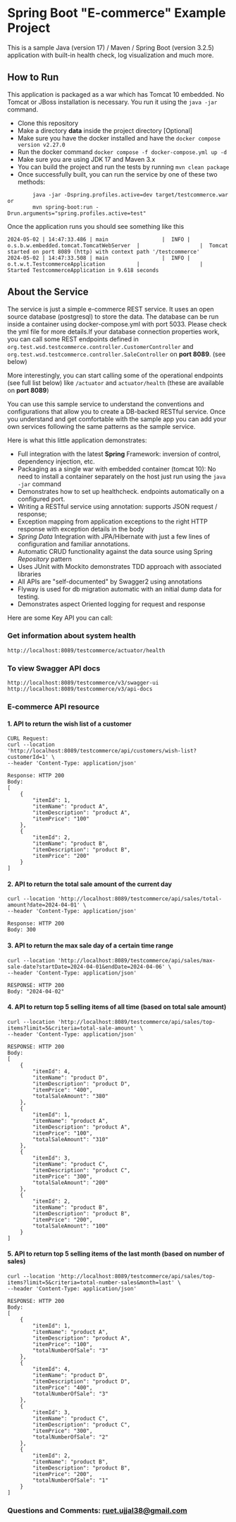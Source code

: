 # Spring Boot "E-commerce" Example Project

This is a sample Java (version 17) / Maven / Spring Boot (version 3.2.5) application with built-in health check, log
visualization and much more.

## How to Run

This application is packaged as a war which has Tomcat 10 embedded. No Tomcat or JBoss installation is necessary. You
run it using the ```java -jar``` command.

* Clone this repository
* Make a directory **data** inside the project directory [Optional]
* Make sure you have the docker installed and have the `docker compose version v2.27.0`
* Run the docker command ```docker compose -f docker-compose.yml up -d```
* Make sure you are using JDK 17 and Maven 3.x
* You can build the project and run the tests by running ```mvn clean package```
* Once successfully built, you can run the service by one of these two methods:

```
        java -jar -Dspring.profiles.active=dev target/testcommerce.war
or
        mvn spring-boot:run -Drun.arguments="spring.profiles.active=test"
```

Once the application runs you should see something like this

```
2024-05-02 | 14:47:33.486 | main                 |  INFO | o.s.b.w.embedded.tomcat.TomcatWebServer  |                   |  Tomcat started on port 8089 (http) with context path '/testcommerce'
2024-05-02 | 14:47:33.508 | main                 |  INFO | o.t.w.t.TestcommerceApplication          |                   |  Started TestcommerceApplication in 9.618 seconds
```

## About the Service

The service is just a simple e-commerce REST service. It uses an open source database (postgresql) to store the data.
The database can be run inside a container using docker-compose.yml with port 5033. Please check the yml file for more
details.If your database connection properties work, you can call some REST endpoints defined
in ```org.test.wsd.testcommerce.controller.CustomerController```
and ```org.test.wsd.testcommerce.controller.SaleController``` on **port 8089**. (see below)

More interestingly, you can start calling some of the operational endpoints (see full list below) like ```/actuator```
and ```actuator/health``` (these are available on **port 8089**)

You can use this sample service to understand the conventions and configurations that allow you to create a DB-backed
RESTful service. Once you understand and get comfortable with the sample app you can add your own services following the
same patterns as the sample service.

Here is what this little application demonstrates:

* Full integration with the latest **Spring** Framework: inversion of control, dependency injection, etc.
* Packaging as a single war with embedded container (tomcat 10): No need to install a container separately on the host
  just run using the ``java -jar`` command
* Demonstrates how to set up healthcheck. endpoints automatically on a configured port.
* Writing a RESTful service using annotation: supports JSON request / response;
* Exception mapping from application exceptions to the right HTTP response with exception details in the body
* *Spring Data* Integration with JPA/Hibernate with just a few lines of configuration and familiar annotations.
* Automatic CRUD functionality against the data source using Spring *Repository* pattern
* Uses JUnit with Mockito demonstrates TDD approach with associated libraries
* All APIs are "self-documented" by Swagger2 using annotations
* Flyway is used for db migration automatic with an initial dump data for testing.
* Demonstrates aspect Oriented logging for request and response

Here are some Key API you can call:

### Get information about system health

```
http://localhost:8089/testcommerce/actuator/health
```

### To view Swagger  API docs

```
http://localhost:8089/testcommerce/v3/swagger-ui
http://localhost:8089/testcommerce/v3/api-docs
```

### E-commerce API resource

#### 1. API to return the wish list of a customer

```
CURL Request:
curl --location 'http://localhost:8089/testcommerce/api/customers/wish-list?customerId=1' \
--header 'Content-Type: application/json'

Response: HTTP 200
Body:
[
    {
        "itemId": 1,
        "itemName": "product A",
        "itemDescription": "product A",
        "itemPrice": "100"
    },
    {
        "itemId": 2,
        "itemName": "product B",
        "itemDescription": "product B",
        "itemPrice": "200"
    }
]
```

#### 2. API to return the total sale amount of the current day

```
curl --location 'http://localhost:8089/testcommerce/api/sales/total-amount?date=2024-04-01' \
--header 'Content-Type: application/json'

Response: HTTP 200
Body: 300
```

#### 3. API to return the max sale day of a certain time range

```
curl --location 'http://localhost:8089/testcommerce/api/sales/max-sale-date?startDate=2024-04-01&endDate=2024-04-06' \
--header 'Content-Type: application/json'

RESPONSE: HTTP 200 
Body: "2024-04-02"
```

#### 4. API to return top 5 selling items of all time (based on total sale amount)

```
curl --location 'http://localhost:8089/testcommerce/api/sales/top-items?limit=5&criteria=total-sale-amount' \
--header 'Content-Type: application/json'

RESPONSE: HTTP 200 
Body:
[
    {
        "itemId": 4,
        "itemName": "product D",
        "itemDescription": "product D",
        "itemPrice": "400",
        "totalSaleAmount": "380"
    },
    {
        "itemId": 1,
        "itemName": "product A",
        "itemDescription": "product A",
        "itemPrice": "100",
        "totalSaleAmount": "310"
    },
    {
        "itemId": 3,
        "itemName": "product C",
        "itemDescription": "product C",
        "itemPrice": "300",
        "totalSaleAmount": "200"
    },
    {
        "itemId": 2,
        "itemName": "product B",
        "itemDescription": "product B",
        "itemPrice": "200",
        "totalSaleAmount": "100"
    }
]
```

#### 5. API to return top 5 selling items of the last month (based on number of sales)

```
curl --location 'http://localhost:8089/testcommerce/api/sales/top-items?limit=5&criteria=total-number-sales&month=last' \
--header 'Content-Type: application/json'

RESPONSE: HTTP 200 
Body:
[
    {
        "itemId": 1,
        "itemName": "product A",
        "itemDescription": "product A",
        "itemPrice": "100",
        "totalNumberOfSale": "3"
    },
    {
        "itemId": 4,
        "itemName": "product D",
        "itemDescription": "product D",
        "itemPrice": "400",
        "totalNumberOfSale": "3"
    },
    {
        "itemId": 3,
        "itemName": "product C",
        "itemDescription": "product C",
        "itemPrice": "300",
        "totalNumberOfSale": "2"
    },
    {
        "itemId": 2,
        "itemName": "product B",
        "itemDescription": "product B",
        "itemPrice": "200",
        "totalNumberOfSale": "1"
    }
]
```

### Questions and Comments: ruet.ujjal38@gmail.com


